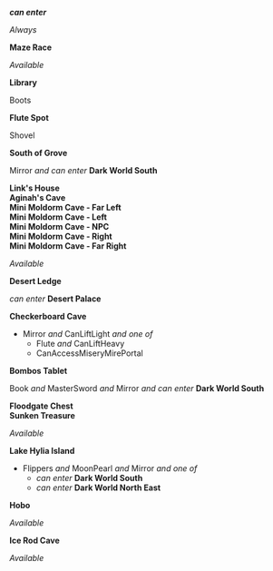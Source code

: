 ﻿***can enter***

*Always*

**Maze Race**

*Available*

**Library**

Boots

**Flute Spot**

Shovel

**South of Grove**

Mirror *and* *can enter* **Dark World South**

**Link's House**  
**Aginah's Cave**  
**Mini Moldorm Cave - Far Left**  
**Mini Moldorm Cave - Left**  
**Mini Moldorm Cave - NPC**  
**Mini Moldorm Cave - Right**  
**Mini Moldorm Cave - Far Right**

*Available*

**Desert Ledge**

*can enter* **Desert Palace**

**Checkerboard Cave**

- Mirror *and* CanLiftLight *and one of*
  - Flute *and* CanLiftHeavy
  - CanAccessMiseryMirePortal

**Bombos Tablet**

Book *and* MasterSword *and* Mirror *and* *can enter* **Dark World South**

**Floodgate Chest**  
**Sunken Treasure**

*Available*

**Lake Hylia Island**

- Flippers *and* MoonPearl *and* Mirror *and one of*
  - *can enter* **Dark World South**
  - *can enter* **Dark World North East**

**Hobo**

*Available*

**Ice Rod Cave**

*Available*
